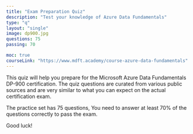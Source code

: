 ```yaml
---
title: "Exam Preparation Quiz"
description: "Test your knowledge of Azure Data Fundamentals"
type: "q"
layout: "single"
image: dp900.jpg
questions: 75
passing: 70

moc: true
courseLink: "https://www.mdft.academy/course-azure-data-fundamentals"
---
```

This quiz will help you prepare for the Microsoft Azure Data Fundamentals DP-900 certification. The quiz questions are curated from various public sources and are very similar to what you can expect on the actual certification exam.

The practice set has 75 questions, You need to answer at least 70% of the questions correctly to pass the exam. 

Good luck!